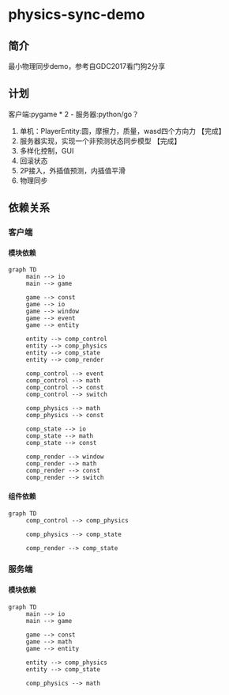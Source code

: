 # physics-sync-demo

## 简介
最小物理同步demo，参考自GDC2017看门狗2分享

## 计划
客户端:pygame * 2 - 服务器:python/go？
1. 单机：PlayerEntity:圆，摩擦力，质量，wasd四个方向力 【完成】
2. 服务器实现，实现一个非预测状态同步模型 【完成】
3. 多样化控制，GUI
4. 回滚状态
5. 2P接入，外插值预测，内插值平滑
6. 物理同步

## 依赖关系

### 客户端

#### 模块依赖
```mermaid
graph TD
     main --> io
     main --> game

     game --> const
     game --> io
     game --> window
     game --> event
     game --> entity

     entity --> comp_control
     entity --> comp_physics
     entity --> comp_state
     entity --> comp_render

     comp_control --> event
     comp_control --> math
     comp_control --> const
     comp_control --> switch

     comp_physics --> math
     comp_physics --> const

     comp_state --> io
     comp_state --> math
     comp_state --> const

     comp_render --> window
     comp_render --> math
     comp_render --> const
     comp_render --> switch
```
#### 组件依赖
```mermaid
graph TD
     comp_control --> comp_physics

     comp_physics --> comp_state

     comp_render --> comp_state
```

### 服务端

#### 模块依赖
```mermaid
graph TD
     main --> io
     main --> game

     game --> const
     game --> math
     game --> entity

     entity --> comp_physics
     entity --> comp_state

     comp_physics --> math
```
